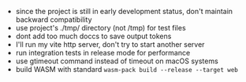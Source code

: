 - since the project is still in early development status, don't maintain backward compatibility
- use project's ./tmp/ directory (not /tmp) for test files
- dont add too much doccs to save output tokens
- I'll run my vite http server, don't try to start another server
- run integration tests in release mode for performance
- use gtimeout command instead of timeout on macOS systems
- build WASM with standard `wasm-pack build --release --target web`